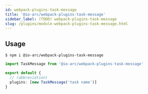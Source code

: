 ```yaml
---
id: webpack-plugins-task-message
title: '@io-arc/webpack-plugins-task-message'
sidebar_label: (TODO) webpack-plugins-task-message
slug: /plugins/module-webpack-plugins-task-message.html
---
```


## Usage

```shell
$ npm i @io-arc/webpack-plugins-task-message
```

```typescript title="index.ts"
import TaskMessage from '@io-arc/webpack-plugins-task-message'

export default {
  // (abbreviation)
  plugins: [new TaskMessage('task name')]
}
```
